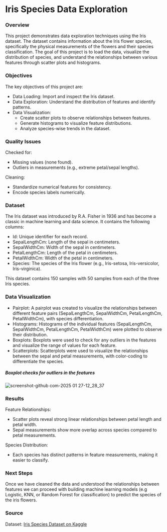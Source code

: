 # Iris Species Data Exploration

### Overview

This project demonstrates data exploration techniques using the Iris dataset. The dataset contains information about the Iris flower species, specifically the physical measurements of the flowers and their species classification. The goal of this project is to load the data, visualize the distribution of species, and understand the relationships between various features through scatter plots and histograms.

### Objectives

The key objectives of this project are:

- Data Loading: Import and inspect the Iris dataset.
- Data Exploration: Understand the distribution of features and identify patterns.
- Data Visualization:
    - Create scatter plots to observe relationships between features.
    - Generate histograms to visualize feature distributions.
    - Analyze species-wise trends in the dataset.

### Quality Issues

Checked for:
- Missing values (none found).
- Outliers in measurements (e.g., extreme petal/sepal lengths).

Cleaning:
- Standardize numerical features for consistency.
- Encode species labels numerically.

### Dataset

The Iris dataset was introduced by R.A. Fisher in 1936 and has become a classic in machine learning and data science. It contains the following columns:

- Id: Unique identifier for each record.
- SepalLengthCm: Length of the sepal in centimeters.
- SepalWidthCm: Width of the sepal in centimeters.
- PetalLengthCm: Length of the petal in centimeters.
- PetalWidthCm: Width of the petal in centimeters.
- Species: The species of the Iris flower (e.g., Iris-setosa, Iris-versicolor, Iris-virginica).

This dataset contains 150 samples with 50 samples from each of the three Iris species.

### Data Visualization

- Pairplot: A pairplot was created to visualize the relationships between different feature pairs (SepalLengthCm, SepalWidthCm, PetalLengthCm, PetalWidthCm), with species differentiation.
- Histograms: Histograms of the individual features (SepalLengthCm, SepalWidthCm, PetalLengthCm, PetalWidthCm) were plotted to observe their distribution.
- Boxplots: Boxplots were used to check for any outliers in the features and visualize the range of values for each feature.
- Scatterplots: Scatterplots were used to visualize the relationships between the sepal and petal measurements, with color-coding to differentiate the species.

##### Boxplot checks for outliers in the features

![screenshot-github com-2025 01 27-12_28_37](https://github.com/user-attachments/assets/8a08ea50-eb59-4df3-9325-2055a36f8c09)

### Results

Feature Relationships:
- Scatter plots reveal strong linear relationships between petal length and petal width.
- Sepal measurements show more overlap across species compared to petal measurements.

Species Distribution:
- Each species has distinct patterns in feature measurements, making it easier to classify.

### Next Steps

Once we have cleaned the data and understood the relationships between features we can proceed with building machine learning models (e.g Logistic, KNN, or Random Forest for classification) to predict the species of the iris flowers.

### Source

Dataset: [Iris Species Dataset on Kaggle](https://www.kaggle.com/datasets/uciml/iris)
